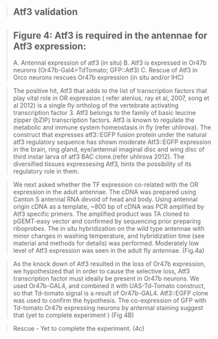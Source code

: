 > ## Atf3 validation

> ## Figure 4: Atf3 is required in the antennae for Atf3 expression:
> A. Antennal expression of atf3 (in situ)
> B. Atf3 is expressed in Or47b neurons (Or47b-Gal4>TdTomato; GFP::Atf3)
> C. Rescue of Atf3 in Orco neurons rescues Or47b expression (in situ and/or IHC)

> The positive hit, Atf3 that adds to the list of transcription factors that play vital role in OR expression ( refer alenius, ray et al, 2007, song et al 2012)  is a single fly ortholog of the vertebrate activating transcription factor 3. Atf3 belongs to the family of basic leucine zipper (bZIP) transcription factors. Atf3 is known to regulate the metabolic and immune system homeostasis in fly (refer uhlirova). The construct that expresses atf3::EGFP fusion protein under the natural atf3 regulatory sequence has shown moderate Atf3::EGFP expression in the brain, ring gland, eye/antennal imaginal disc and wing disc of third instar larva of atf3 BAC clone.(refer uhlirova 2012). The diversified tissues expressesing Atf3, hints the possibility of its regulatory role in them.

> We next asked whether the TF expression co-related with the OR expression in the adult antennae. The cDNA was prepared using Canton S antennal RNA devoid of head and body. Using antennal origin cDNA as a template, ~800 bp of cDNA was PCR amplified by Atf3 specific primers. The amplified product was TA cloned to pGEMT-easy vector and confirmed by sequencing prior preparing riboprobes. The in situ hybridization on the wild type antennae with minor changes in washing temperature, and hybridization time (see material and methods for details) was performed. Moderately low level of Atf3 expression was seen in the adult fly antennae. (Fig.4a)

> As the knock down of Atf3 resulted in the loss of Or47b expression, we hypothesized that in order to cause the selective loss, Atf3 transcription factor must ideally be present in Or47b neurons. We used Or47b-GAL4, and combined it with UAS-Td-Tomato construct, so that Td-tomato signal is a result of Or47b-GAL4. Atf3::EGFP clone was used to confirm the hypothesis. The co-expression of GFP with Td-tomato Or47b expressing neurons by antennal staining suggest that (yet to complete experiment ) (Fig 4B)

> Rescue - Yet to complete the experiment. (4c)